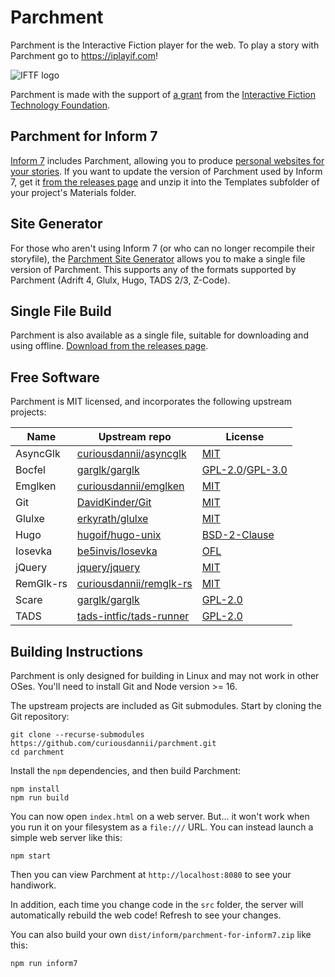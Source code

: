 Parchment
=========

Parchment is the Interactive Fiction player for the web. To play a story with Parchment go to <https://iplayif.com>!

![IFTF logo](tools/iftf-logo.png)

Parchment is made with the support of [a grant](https://blog.iftechfoundation.org/2024-02-18-announcing-iftf-grant-recipients.html) from the [Interactive Fiction Technology Foundation](https://iftechfoundation.org/).

Parchment for Inform 7
----------------------

[Inform 7](http://inform7.com/) includes Parchment, allowing you to produce [personal websites for your stories](http://inform7.com/book/WI_25_11.html). If you want to update the version of Parchment used by Inform 7, get it [from the releases page](https://github.com/curiousdannii/parchment/releases) and unzip it into the Templates subfolder of your project's Materials folder.

Site Generator
--------------

For those who aren't using Inform 7 (or who can no longer recompile their storyfile), the [Parchment Site Generator](https://iplayif.com/api/sitegen) allows you to make a single file version of Parchment. This supports any of the formats supported by Parchment (Adrift 4, Glulx, Hugo, TADS 2/3, Z-Code).

Single File Build
-----------------

Parchment is also available as a single file, suitable for downloading and using offline. [Download from the releases page](https://github.com/curiousdannii/parchment/releases).

Free Software
-------------

Parchment is MIT licensed, and incorporates the following upstream projects:

Name    | Upstream repo | License
------- | ------------- | -------
AsyncGlk | [curiousdannii/asyncglk](https://github.com/curiousdannii/asyncglk) | [MIT](https://github.com/curiousdannii/asyncglk/blob/master/LICENSE)
Bocfel  | [garglk/garglk](https://github.com/garglk/garglk) | [GPL-2.0](https://github.com/garglk/garglk/blob/master/terps/bocfel/COPYING.GPLv2)/[GPL-3.0](https://github.com/garglk/garglk/blob/master/terps/bocfel/COPYING.GPLv3)
Emglken | [curiousdannii/emglken](https://github.com/curiousdannii/emglken) | [MIT](https://github.com/curiousdannii/emglken/blob/master/LICENSE)
Git     | [DavidKinder/Git](https://github.com/DavidKinder/Git) | [MIT](https://github.com/DavidKinder/Git/blob/master/README.txt)
Glulxe  | [erkyrath/glulxe](https://github.com/erkyrath/glulxe) | [MIT](https://github.com/erkyrath/glulxe/blob/master/LICENSE)
Hugo    | [hugoif/hugo-unix](https://github.com/hugoif/hugo-unix) | [BSD-2-Clause](https://github.com/hugoif/hugo-unix/blob/master/License.txt)
Iosevka | [be5invis/Iosevka](https://github.com/be5invis/Iosevka) | [OFL](https://github.com/be5invis/Iosevka/blob/master/LICENSE.md)
jQuery  | [jquery/jquery](https://github.com/jquery/jquery) | [MIT](https://github.com/jquery/jquery/blob/main/LICENSE.txt)
RemGlk-rs | [curiousdannii/remglk-rs](https://github.com/curiousdannii/remglk-rs) | [MIT](https://github.com/curiousdannii/remglk-rs/blob/master/LICENSE)
Scare   | [garglk/garglk](https://github.com/garglk/garglk) | [GPL-2.0](https://github.com/garglk/garglk/blob/master/terps/scare/COPYING)
TADS    | [tads-intfic/tads-runner](https://github.com/tads-intfic/tads-runner) | [GPL-2.0](https://github.com/tads-intfic/tads-runner/blob/master/COPYING)

Building Instructions
---------------------

Parchment is only designed for building in Linux and may not work in other OSes. You'll need to install Git and Node version >= 16.

The upstream projects are included as Git submodules. Start by cloning the Git repository:

```
git clone --recurse-submodules https://github.com/curiousdannii/parchment.git
cd parchment
```

Install the `npm` dependencies, and then build Parchment:

```
npm install
npm run build
```

You can now open `index.html` on a web server. But... it won't work when you run it on your filesystem as a `file:///` URL. You can instead launch a simple web server like this:

```
npm start
```

Then you can view Parchment at `http://localhost:8080` to see your handiwork.

In addition, each time you change code in the `src` folder, the server will automatically rebuild the web code! Refresh to see your changes.

You can also build your own `dist/inform/parchment-for-inform7.zip` like this:

```
npm run inform7
```